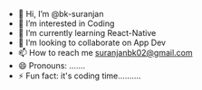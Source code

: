 - 👋 Hi, I’m @bk-suranjan
- 👀 I’m interested in Coding
- 🌱 I’m currently learning React-Native
- 💞️ I’m looking to collaborate on App Dev
- 📫 How to reach me suranjanbk02@gmail.com
- 😄 Pronouns: .......
- ⚡ Fun fact: it's coding time..........

<!---
bk-suranjan/bk-suranjan is a ✨ special ✨ repository because its `README.md` (this file) appears on your GitHub profile.
You can click the Preview link to take a look at your changes.
--->
